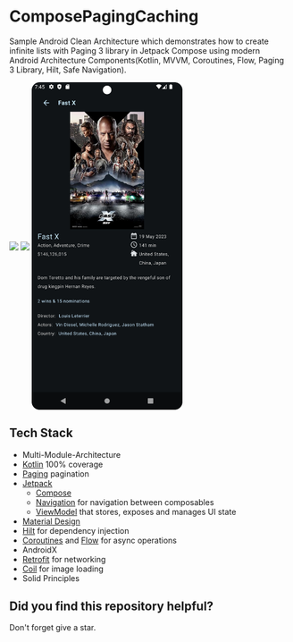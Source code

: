 # ComposePagingCaching
Sample Android Clean Architecture which demonstrates how to create infinite lists with Paging 3 library in Jetpack Compose using modern Android Architecture Components(Kotlin, MVVM, Coroutines, Flow,  Paging 3 Library, Hilt, Safe Navigation).


<p>
<img align="center" src="misc/1.png" width="270"/>
<img align="center" src="misc/2.png" width="270"/>
<img align="center" src="misc/3.png" width="270"/>
</p>

## Tech Stack

* Multi-Module-Architecture
* [Kotlin](https://kotlinlang.org/) 100% coverage
* [Paging](https://developer.android.com/topic/libraries/architecture/paging/v3-overview) pagination
* [Jetpack](https://developer.android.com/jetpack)
    * [Compose](https://developer.android.com/jetpack/compose)
    * [Navigation](https://developer.android.com/topic/libraries/architecture/navigation/) for navigation between composables
    * [ViewModel](https://developer.android.com/topic/libraries/architecture/viewmodel) that stores, exposes and manages UI state
* [Material Design](https://m3.material.io/)
* [Hilt](https://developer.android.com/training/dependency-injection/hilt-android) for dependency injection
* [Coroutines](https://kotlinlang.org/docs/reference/coroutines-overview.html) and [Flow](https://developer.android.com/kotlin/flow) for async operations
* AndroidX
* [Retrofit](https://square.github.io/retrofit/) for networking
* [Coil](https://github.com/coil-kt/coil) for image loading
* Solid Principles

## Did you find this repository helpful?
Don't forget give a star.